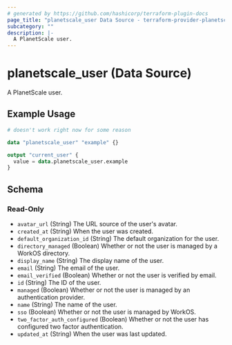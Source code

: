 ```yaml
---
# generated by https://github.com/hashicorp/terraform-plugin-docs
page_title: "planetscale_user Data Source - terraform-provider-planetscale"
subcategory: ""
description: |-
  A PlanetScale user.
---
```


# planetscale_user (Data Source)

A PlanetScale user.

## Example Usage

```terraform
# doesn't work right now for some reason

data "planetscale_user" "example" {}

output "current_user" {
  value = data.planetscale_user.example
}
```

<!-- schema generated by tfplugindocs -->
## Schema

### Read-Only

- `avatar_url` (String) The URL source of the user's avatar.
- `created_at` (String) When the user was created.
- `default_organization_id` (String) The default organization for the user.
- `directory_managed` (Boolean) Whether or not the user is managed by a WorkOS directory.
- `display_name` (String) The display name of the user.
- `email` (String) The email of the user.
- `email_verified` (Boolean) Whether or not the user is verified by email.
- `id` (String) The ID of the user.
- `managed` (Boolean) Whether or not the user is managed by an authentication provider.
- `name` (String) The name of the user.
- `sso` (Boolean) Whether or not the user is managed by WorkOS.
- `two_factor_auth_configured` (Boolean) Whether or not the user has configured two factor authentication.
- `updated_at` (String) When the user was last updated.
